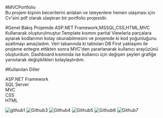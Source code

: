#MVCPortfolio
<br/>
Bu projem kişinin becerilerini anlatan ve isteyenlere hemen ulaşması için Cv'sini pdf olarak ulaştıran bir portfolio projesidir.

#Genel Bakış
Projemde ASP.NET Framework,MSSQL,CSS,HTML,MVC Kullanarak oluşturulmuştur.Template kısmını partial Viewlarla parçalara ayıarak kodlarımın kolay okunabilmesini ve projemde ki kod yoğunluğunu azaltmayı amaçladım.
Veri tabanında ki tabloları DB First yaklaşımı ile projeme entegre ettikten sonra MVC'den yararlanarak kullanıcı arayüzünü oluşturdum. Dashboard kısmında ise kullanıcı için değişen şeyleri grafiğe yansıtarak değişiklikleri kolaylaştırdım.

#Kullanılan Diller

ASP.NET Framework
<br/>
SQL Server
<br/>
MVC
<br/>
CSS
<br/>
HTML

![github1](https://github.com/ErsenKacarr/MeyawoPortfolioProject/assets/125374490/227a20ba-dc1c-4063-a00a-c5cb6e3f1393)
![Github3](https://github.com/ErsenKacarr/MeyawoPortfolioProject/assets/125374490/93fd3b33-1289-4ef4-befb-f0a729bbdaf8)
![Github4](https://github.com/ErsenKacarr/MeyawoPortfolioProject/assets/125374490/ab9472a6-4f4c-4bcf-b2d1-681bece91a7e)
![Github5](https://github.com/ErsenKacarr/MeyawoPortfolioProject/assets/125374490/1a6465f7-3036-42c8-835f-cd3e523ddbe7)
![Github6](https://github.com/ErsenKacarr/MeyawoPortfolioProject/assets/125374490/8f18c00c-9fdd-4428-93aa-fff7c131b55f)
![Github7](https://github.com/ErsenKacarr/MeyawoPortfolioProject/assets/125374490/598ec27c-9f6c-4896-91dc-97795227b423)
